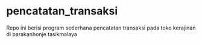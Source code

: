 # pencatatan_transaksi
Repo ini berisi program sederhana pencatatan transaksi pada toko kerajinan di parakanhonje tasikmalaya
